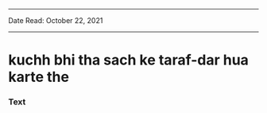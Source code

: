 
---

Date Read: October 22, 2021

---


# kuchh bhi tha sach ke taraf-dar hua karte the


### Text

